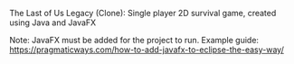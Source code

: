 The Last of Us Legacy (Clone): Single player 2D survival game, created using Java and JavaFX

Note: JavaFX must be added for the project to run. Example guide: https://pragmaticways.com/how-to-add-javafx-to-eclipse-the-easy-way/
